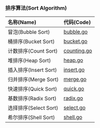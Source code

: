 ### 排序算法(Sort Algorithm)
| 名称(Name)          | 代码(Code)                                                                              |
|:------------------|:--------------------------------------------------------------------------------------|
| 冒泡(Bubble Sort)   | [bubble.go](https://github.com/pyihe/gobase/blob/master/algorithm/sort/bubble.go)     |
| 桶排序(Bucket Sort)  | [bucket.go](https://github.com/pyihe/gobase/blob/master/algorithm/sort/bucket.go)     |
| 计数排序(Count Sort)  | [counting.go](https://github.com/pyihe/gobase/blob/master/algorithm/sort/counting.go) |
| 堆排序(Heap Sort)    | [heap.go](https://github.com/pyihe/gobase/blob/master/algorithm/sort/heap.go)         |
| 插入排序(Insert Sort) | [insert.go](https://github.com/pyihe/gobase/blob/master/algorithm/sort/insert.go)     |
| 归并排序(Merge Sort)  | [merge.go](https://github.com/pyihe/gobase/blob/master/algorithm/sort/merge.go)       |
| 快速排序(Quick Sort)  | [quick.go](https://github.com/pyihe/gobase/blob/master/algorithm/sort/quick.go)       |
| 基数排序(Radix Sort)  | [radix.go](https://github.com/pyihe/gobase/blob/master/algorithm/sort/radix.go)       |
| 选择排序(Select Sort) | [select.go](https://github.com/pyihe/gobase/blob/master/algorithm/sort/select.go)     |
| 希尔排序(Shell Sort)  | [shell.go](https://github.com/pyihe/gobase/blob/master/algorithm/sort/shell.go)       |
